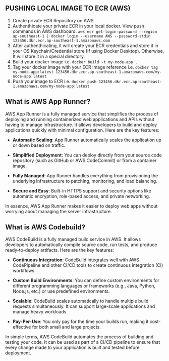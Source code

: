 ## PUSHING LOCAL IMAGE TO ECR (AWS)
1. Create private ECR Repository on AWS
2. Authenthicate your private ECR in your local docker. View push commands in AWS dashboard. `aws ecr get-login-password --region ap-southeast-1 | docker login --username AWS --password-stdin 123456.dkr.ecr.ap-southeast-1.amazonaws.com`
3. After authenthicating, it will create your ECR credentials and store it in your OS Keychain/Credential store (If using Docker Desktop). Otherwise, It will store it in a special directory.
4. Build your docker image i.e. `docker build -t my-node-app .`
5. Tag your docker image with your ECR Image reference i.e. `docker tag my-node-app:latest 123456.dkr.ecr.ap-southeast-1.amazonaws.com/my-node-app:latest`
6. Push your image to ECR i.e. `docker push 123456.dkr.ecr.ap-southeast-1.amazonaws.com/my-node-app:latest`

## What is AWS App Runner?
AWS App Runner is a fully managed service that simplifies the process of deploying and running containerized web applications and APIs without having to manage infrastructure. It allows developers to build and deploy applications quickly with minimal configuration. Here are the key features:

- **Automatic Scaling**: App Runner automatically scales the application up or down based on traffic.

- **Simplified Deployment**: You can deploy directly from your source code repository (such as GitHub or AWS CodeCommit) or from a container image.

- **Fully Managed**: App Runner handles everything from provisioning the underlying infrastructure to patching, monitoring, and load balancing.

- **Secure and Easy**: Built-in HTTPS support and security options like automatic encryption, role-based access, and private networking.

In essence, AWS App Runner makes it easier to deploy web apps without worrying about managing the server infrastructure.

## What is AWS Codebuild?
AWS CodeBuild is a fully managed build service in AWS. It allows developers to automatically compile source code, run tests, and produce ready-to-deploy artifacts. Here are the key features:

- **Continuous Integration**: CodeBuild integrates well with AWS CodePipeline and other CI/CD tools to create continuous integration (CI) workflows.

- **Custom Build Environments**: You can define custom environments for different programming languages or frameworks (e.g., Java, Python, Node.js, etc.) or use predefined environments.

- **Scalable**: CodeBuild scales automatically to handle multiple build requests simultaneously. It can support large-scale applications and manage heavy workloads.

- **Pay-Per-Use**: You only pay for the time your builds run, making it cost-effective for both small and large projects.

In simple terms, AWS CodeBuild automates the process of building and testing your code. It can be used as part of a CI/CD pipeline to ensure that every change made to your application is built and tested before deployment.